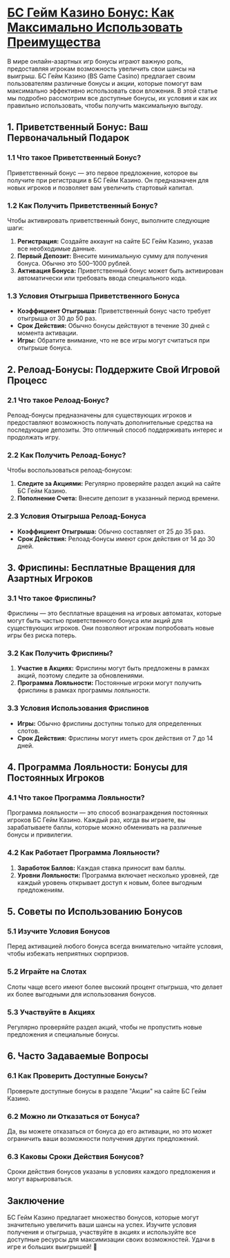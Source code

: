 # [БС Гейм Казино Бонус: Как Максимально Использовать Преимущества](https://partnerbcgame.com/d9b112f90)

В мире онлайн-азартных игр бонусы играют важную роль, предоставляя игрокам возможность увеличить свои шансы на выигрыш. БС Гейм Казино (BS Game Casino) предлагает своим пользователям различные бонусы и акции, которые помогут вам максимально эффективно использовать свои вложения. В этой статье мы подробно рассмотрим все доступные бонусы, их условия и как их правильно использовать, чтобы получить максимальную выгоду.

## 1. Приветственный Бонус: Ваш Первоначальный Подарок

### 1.1 Что такое Приветственный Бонус?

Приветственный бонус — это первое предложение, которое вы получите при регистрации в БС Гейм Казино. Он предназначен для новых игроков и позволяет вам увеличить стартовый капитал.

### 1.2 Как Получить Приветственный Бонус?

Чтобы активировать приветственный бонус, выполните следующие шаги:

1. **Регистрация:** Создайте аккаунт на сайте БС Гейм Казино, указав все необходимые данные.
2. **Первый Депозит:** Внесите минимальную сумму для получения бонуса. Обычно это 500–1000 рублей.
3. **Активация Бонуса:** Приветственный бонус может быть активирован автоматически или требовать ввода специального кода.

### 1.3 Условия Отыгрыша Приветственного Бонуса

* **Коэффициент Отыгрыша:** Приветственный бонус часто требует отыгрыша от 30 до 50 раз.
* **Срок Действия:** Обычно бонусы действуют в течение 30 дней с момента активации.
* **Игры:** Обратите внимание, что не все игры могут считаться при отыгрыше бонуса.

## 2. Релоад-Бонусы: Поддержите Свой Игровой Процесс

### 2.1 Что такое Релоад-Бонус?

Релоад-бонусы предназначены для существующих игроков и предоставляют возможность получать дополнительные средства на последующие депозиты. Это отличный способ поддерживать интерес и продолжать игру.

### 2.2 Как Получить Релоад-Бонус?

Чтобы воспользоваться релоад-бонусом:

1. **Следите за Акциями:** Регулярно проверяйте раздел акций на сайте БС Гейм Казино.
2. **Пополнение Счета:** Внесите депозит в указанный период времени.

### 2.3 Условия Отыгрыша Релоад-Бонуса

* **Коэффициент Отыгрыша:** Обычно составляет от 25 до 35 раз.
* **Срок Действия:** Релоад-бонусы имеют срок действия от 14 до 30 дней.

## 3. Фриспины: Бесплатные Вращения для Азартных Игроков

### 3.1 Что такое Фриспины?

Фриспины — это бесплатные вращения на игровых автоматах, которые могут быть частью приветственного бонуса или акций для существующих игроков. Они позволяют игрокам попробовать новые игры без риска потерь.

### 3.2 Как Получить Фриспины?

1. **Участие в Акциях:** Фриспины могут быть предложены в рамках акций, поэтому следите за обновлениями.
2. **Программа Лояльности:** Постоянные игроки могут получить фриспины в рамках программы лояльности.

### 3.3 Условия Использования Фриспинов

* **Игры:** Обычно фриспины доступны только для определенных слотов.
* **Срок Действия:** Фриспины могут иметь срок действия от 7 до 14 дней.

## 4. Программа Лояльности: Бонусы для Постоянных Игроков

### 4.1 Что такое Программа Лояльности?

Программа лояльности — это способ вознаграждения постоянных игроков БС Гейм Казино. Каждый раз, когда вы играете, вы зарабатываете баллы, которые можно обменивать на различные бонусы и привилегии.

### 4.2 Как Работает Программа Лояльности?

1. **Заработок Баллов:** Каждая ставка приносит вам баллы.
2. **Уровни Лояльности:** Программа включает несколько уровней, где каждый уровень открывает доступ к новым, более выгодным предложениям.

## 5. Советы по Использованию Бонусов

### 5.1 Изучите Условия Бонусов

Перед активацией любого бонуса всегда внимательно читайте условия, чтобы избежать неприятных сюрпризов.

### 5.2 Играйте на Слотах

Слоты чаще всего имеют более высокий процент отыгрыша, что делает их более выгодными для использования бонусов.

### 5.3 Участвуйте в Акциях

Регулярно проверяйте раздел акций, чтобы не пропустить новые предложения и специальные бонусы.

## 6. Часто Задаваемые Вопросы

### 6.1 Как Проверить Доступные Бонусы?

Проверьте доступные бонусы в разделе "Акции" на сайте БС Гейм Казино.

### 6.2 Можно ли Отказаться от Бонуса?

Да, вы можете отказаться от бонуса до его активации, но это может ограничить ваши возможности получения других предложений.

### 6.3 Каковы Сроки Действия Бонусов?

Сроки действия бонусов указаны в условиях каждого предложения и могут варьироваться.

## Заключение

БС Гейм Казино предлагает множество бонусов, которые могут значительно увеличить ваши шансы на успех. Изучите условия получения и отыгрыша, участвуйте в акциях и используйте все доступные ресурсы для максимизации своих возможностей. Удачи в игре и больших выигрышей! 🎊
